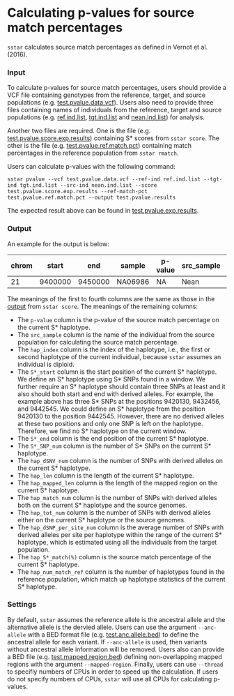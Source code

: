 # Calculating p-values for source match percentages

`sstar` calculates source match percentages as defined in Vernot et al. (2016).

### Input

To calculate p-values for source match percentages, users should provide a VCF file containing genotypes from the reference, target, and source populations (e.g. [test.pvalue.data.vcf](https://github.com/xin-huang/sstar/blob/main/tests/data/test.cal.pvalue.ref.data.vcf)). Users also need to provide three files containing names of individuals from the reference, target and source populations (e.g. [ref.ind.list](https://github.com/xin-huang/sstar/blob/main/examples/data/ind_list/ref.ind.list), [tgt.ind.list](https://github.com/xin-huang/sstar/blob/main/examples/data/ind_list/tgt.ind.list) and [nean.ind.list](https://github.com/xin-huang/sstar/blob/main/examples/data/ind_list/nean.ind.list)) for analysis.

Another two files are required. One is the file (e.g. [test.pvalue.score.exp.results](https://github.com/xin-huang/sstar/blob/main/tests/results/test.pvalue.score.exp.results)) containing S* scores from `sstar score`. The other is the file (e.g. [test.pvalue.ref.match.pct](https://raw.githubusercontent.com/xin-huang/sstar/main/tests/data/test.pvalue.ref.match.pct)) containing match percentages in the reference population from `sstar rmatch`.

Users can calculate p-values with the following command:

	sstar pvalue --vcf test.pvalue.data.vcf --ref-ind ref.ind.list --tgt-ind tgt.ind.list --src-ind nean.ind.list --score test.pvalue.score.exp.results --ref-match-pct test.pvalue.ref.match.pct --output test.pvalue.results

The expected result above can be found in [test.pvalue.exp.results](https://github.com/xin-huang/sstar/blob/main/tests/results/test.pvalue.exp.results).

### Output

An example for the output is below:

| chrom | start | end | sample | p-value | src_sample | hap_index | S*_start | S*_end | S*_SNP_num | hap_dSNV_num | hap_len | hap_mapped_len | hap_match_num | hap_tot_num | hap_dSNP_per_site_num | hap_S*_match(%) | hap_num_match_ref |
| -  | -       | -       | -       | -  | -    | - | -       | -       | - | - | -     | -     | -   | - | -        | -   | - |
| 21 | 9400000 | 9450000 | NA06986 | NA | Nean | 2 | 9432456 | 9442545 | 2 | 7 | 10089 | 10000 | 0.0 | 7 | 0.428571 | 0.0 | 0 |

The meanings of the first to fourth columns are the same as those in the [output](https://sstar.readthedocs.io/en/latest/userguide/score/#output) from `sstar score`. The meanings of the remaining columns:

- The `p-value` column is the p-value of the source match percentage on the current S\* haplotype.
- The `src_sample` column is the name of the individual from the source population for calculating the source match percentage.
- The `hap_index` column is the index of the haplotype, i.e., the first or second haplotype of the current individual, because `sstar` assumes an individual is diploid.
- The `S*_start` column is the start position of the current S\* haplotype. We define an S\* haplotype using S\* SNPs found in a window. We further require an S\* haplotype should contain three SNPs at least and it also should both start and end with derived alleles. For example, the example above has three S\* SNPs at the positions 9420130, 9432456, and 9442545. We could define an S\* haplotype from the position 9420130 to the position 9442545. However, there are no derived alleles at these two positions and only one SNP is left on the haplotype. Therefore, we find no S\* haplotype on the current window. 
- The `S*_end` column is the end position of the current S\* haplotype.
- The `S*_SNP_num` column is the number of S\* SNPs on the current S\* haplotype.
- The `hap_dSNV_num` column is the number of SNPs with derived alleles on the current S\* haplotype.
- The `hap_len` column is the length of the current S\* haplotype.
- The `hap_mapped_len` column is the length of the mapped region on the current S\* haplotype.
- The `hap_match_num` column is the number of SNPs with derived alleles both on the current S\* haplotype and the source genomes.
- The `hap_tot_num` column is the number of SNPs with derived alleles either on the current S\* haplotype or the source genomes.
- The `hap_dSNP_per_site_num` column is the average number of SNPs with derived alleles per site per haplotype within the range of the current S\* haplotype, which is estimated using all the individuals from the target population.
- The `hap_S*_match(%)` column is the source match percentage of the current S\* haplotype.
- The `hap_num_match_ref` column is the number of haplotypes found in the reference population, which match up haplotype statistics of the current S\* haplotype.

### Settings

By default, `sstar` assumes the reference allele is the ancestral allele and the alternative allele is the dervied allele. Users can use the argument `--anc-allele` with a BED format file (e.g. [test.anc.allele.bed](https://github.com/xin-huang/sstar/blob/main/tests/data/test.anc.allele.bed)) to define the ancestral allele for each variant. If `--anc-allele` is used, then variants without ancestral allele information will be removed. Users also can provide a BED file (e.g. [test.mapped.region.bed](https://github.com/xin-huang/sstar/blob/main/tests/data/test.mapped.region.bed)) defining non-overlapping mapped regions with the argument `--mapped-region`. Finally, users can use `--thread` to specifiy numbers of CPUs in order to speed up the calculation. If users do not specify numbers of CPUs, `sstar` will use all CPUs for calculating p-values.
